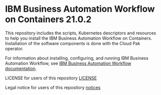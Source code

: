 # IBM Business Automation Workflow on Containers 21.0.2
This repository includes the scripts, Kubernetes descriptors and resources to help you install the IBM Business Automation Workflow on Containers. Installation of the software components is done with the Cloud Pak operator. 

For information about installing, configuring, and running IBM Business Automation Workflow, see  [IBM Business Automation Workflow documentation](https://www.ibm.com/support/knowledgecenter/en/SS8JB4_21.x/com.ibm.wbpm.workflow.main.doc/kc-homepage-workflow.html).

LICENSE for users of this repository [LICENSE](LICENSE)

Legal notice for users of this repository [notices](notices)



